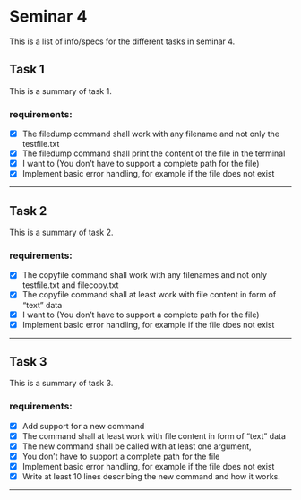 # Seminar 4

This is a list of info/specs for the different tasks in seminar 4.

## Task 1
This is a summary of task 1.

### requirements:
- [X] The filedump command shall work with any filename and not only the testfile.txt
- [X] The filedump command shall print the content of the file in the terminal
- [X] I want to (You don’t have to support a complete path for the file)
- [X] Implement basic error handling, for example if the file does not exist

---

## Task 2
This is a summary of task 2.

### requirements:
- [X] The copyfile command shall work with any filenames and not only testfile.txt and filecopy.txt
- [X] The copyfile command shall at least work with file content in form of “text” data
- [X] I want to (You don’t have to support a complete path for the file)
- [X] Implement basic error handling, for example if the file does not exist

---

## Task 3
This is a summary of task 3.

### requirements:
- [X] Add support for a new command
- [X] The command shall at least work with file content in form of “text” data
- [X] The new command shall be called with at least one argument,  
- [X] You don’t have to support a complete path for the file
- [X] Implement basic error handling, for example if the file does not exist
- [X] Write at least 10 lines describing the new command and how it works.

---